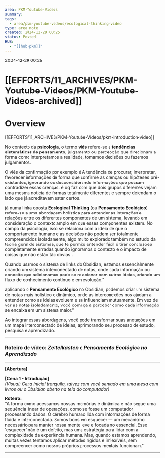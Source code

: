```yaml
---
area: PKM-Youtube-Videos
summary: 
tags:
  - area/pkm-youtube-videos/ecological-thinking-video
type: area_note
created: 2024-12-29 00:25
status: Posted
HUB:
  - "[[hub-pkm]]"
---
```

 2024-12-29 00:25

# [[EFFORTS/11_ARCHIVES/PKM-Youtube-Videos/PKM-Youtube-Videos-archived]] 
# Overview
[[EFFORTS/11_ARCHIVES/PKM-Youtube-Videos/pkm-introduction-video]]



No contexto da **psicologia**, o termo **viés** refere-se a **tendências sistemáticas de pensamento**, julgamento ou percepção que direcionam a forma como interpretamos a realidade, tomamos decisões ou fazemos julgamentos.

O viés da confirmação por exemplo é A tendência de procurar, interpretar, favorecer informações de forma que confirme as crenças ou hipóteses pré-existentes,
ignorando ou desconsiderando informações que possam contradizer essas crenças.
é oq faz com que dois grupos diferentes vejam uma mesma noticia de formas totalmente diferentes e sempre defendam o lado que já acreditavam estar certos.

já numa linha oposta **Ecological Thinking** (ou **Pensamento Ecológico**) refere-se a uma abordagem holística para entender as interações e relações entre os diferentes componentes de um sistema, levando em consideração o contexto amplo em que esses componentes existem. 
No campo da psicologia, isso se relaciona com a ideia de que o comportamento humano e as decisões não podem ser totalmente compreendidos isoladamente,
algo muito explorado também no estudo da teoria geral de sistemas, que te permite entender fácil é tirar conclusoes completamente erradas quando ignoramos o contexto e o impacto de coisas que não estão tão obvias .

Quando usamos o sistema de links do Obsidian, estamos essencialmente criando um sistema interconectado de notas, onde cada informação ou conceito que adicionamos pode se relacionar com outras ideias, criando um fluxo de conhecimento contínuo e em evolução."

aplicando o **Pensamento Ecológico** no Obsidian, podemos criar um sistema de notas mais holístico e dinâmico, onde as interconexões nos ajudam a entender como as ideias evoluem e se influenciam mutuamente. Em vez de ver as notas isoladamente, você começa a perceber como cada informação se encaixa em um sistema maior."

Ao integrar essas abordagens, você pode transformar suas anotações em um mapa interconectado de ideias, aprimorando seu processo de estudo, pesquisa e aprendizado.


---


### Roteiro de vídeo: _Zettelkasten e Pensamento Ecológico no Aprendizado_

---

**[Abertura]**

**[Cena 1 - Introdução]**  
_(Visual: Cena inicial tranquila, talvez com você sentado em uma mesa com livros ou o Obsidian aberto na tela do computador)_

**Roteiro:**  
"A forma como acessamos nossas memórias é dinâmica e não segue uma sequência linear de operações, como se fosse um computador processando dados. O cérebro humano lida com informações de forma fluida e interconectada. Somos bons em esquecer — um mecanismo necessário para manter nossa mente leve e focada no essencial. Esse 'esquecer' não é um defeito, mas uma estratégia para lidar com a complexidade da experiência humana. Mas, quando estamos aprendendo, muitas vezes tentamos aplicar métodos rígidos e inflexíveis, sem compreender como nossos próprios processos mentais funcionam."


---


